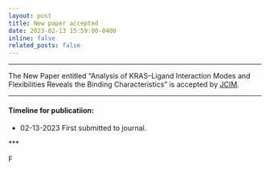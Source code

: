```yaml
---
layout: post
title: New paper accepted
date: 2023-02-13 15:59:00-0400
inline: false
related_posts: false
---
```

__________________________________________________________________________________
The New Paper entitled “Analysis of KRAS–Ligand Interaction Modes and Flexibilities Reveals the Binding Characteristics” is accepted by [JCIM](https://pubs.acs.org/doi/full/10.1021/acs.jcim.3c00097).

***

#### Timeline for publicatiion:

<ul>
    <li>02-13-2023 First submitted to journal.</li>
</ul>
***

F
